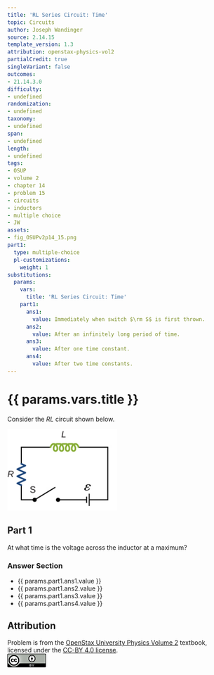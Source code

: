 ```yaml
---
title: 'RL Series Circuit: Time'
topic: Circuits
author: Joseph Wandinger
source: 2.14.15
template_version: 1.3
attribution: openstax-physics-vol2
partialCredit: true
singleVariant: false
outcomes:
- 21.14.3.0
difficulty:
- undefined
randomization:
- undefined
taxonomy:
- undefined
span:
- undefined
length:
- undefined
tags:
- OSUP
- volume 2
- chapter 14
- problem 15
- circuits
- inductors
- multiple choice
- JW
assets:
- fig_OSUPv2p14_15.png
part1:
  type: multiple-choice
  pl-customizations:
    weight: 1
substitutions:
  params:
    vars:
      title: 'RL Series Circuit: Time'
    part1:
      ans1:
        value: Immediately when switch $\rm S$ is first thrown.
      ans2:
        value: After an infinitely long period of time.
      ans3:
        value: After one time constant.
      ans4:
        value: After two time constants.
---
```

# {{ params.vars.title }}
Consider the $RL$ circuit shown below.

<img src="fig_OSUPv2p14_15.png" width=250>

## Part 1

At what time is the voltage across the inductor at a maximum?

### Answer Section

- {{ params.part1.ans1.value }}
- {{ params.part1.ans2.value }}
- {{ params.part1.ans3.value }}
- {{ params.part1.ans4.value }}

## Attribution

Problem is from the [OpenStax University Physics Volume 2](https://openstax.org/details/books/university-physics-volume-2) textbook, licensed under the [CC-BY 4.0 license](https://creativecommons.org/licenses/by/4.0/).<br>![Image representing the Creative Commons 4.0 BY license.](https://raw.githubusercontent.com/firasm/bits/master/by.png)